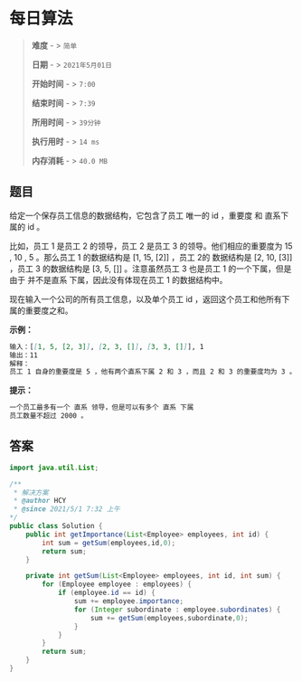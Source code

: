 # 每日算法

> **难度**  - > `简单`
>
> **日期** - > `2021年5月01日`
>
> **开始时间** - > `7:00`
>
> **结束时间** - > `7:39`
>
> **所用时间** - > `39分钟`
>
> **执行用时** - > `14 ms`
>
> **内存消耗** - > `40.0 MB`

## 题目

给定一个保存员工信息的数据结构，它包含了员工 唯一的 id ，重要度 和 直系下属的 id 。

比如，员工 1 是员工 2 的领导，员工 2 是员工 3 的领导。他们相应的重要度为 15 , 10 , 5 。那么员工 1 的数据结构是 [1, 15, [2]] ，员工 2的 数据结构是 [2, 10, [3]] ，员工 3 的数据结构是 [3, 5, []] 。注意虽然员工 3 也是员工 1 的一个下属，但是由于 并不是直系 下属，因此没有体现在员工 1 的数据结构中。

现在输入一个公司的所有员工信息，以及单个员工 id ，返回这个员工和他所有下属的重要度之和。

**示例：**

```markdown
输入：[[1, 5, [2, 3]], [2, 3, []], [3, 3, []]], 1
输出：11
解释：
员工 1 自身的重要度是 5 ，他有两个直系下属 2 和 3 ，而且 2 和 3 的重要度均为 3 。因此员工 1 的总重要度是 5 + 3 + 3 = 11 。
```

**提示：**

```markdown
一个员工最多有一个 直系 领导，但是可以有多个 直系 下属
员工数量不超过 2000 。
```

## 答案

```java
import java.util.List;

/**
 * 解决方案
 * @author HCY
 * @since 2021/5/1 7:32 上午
*/
public class Solution {
    public int getImportance(List<Employee> employees, int id) {
        int sum = getSum(employees,id,0);
        return sum;
    }

    private int getSum(List<Employee> employees, int id, int sum) {
        for (Employee employee : employees) {
            if (employee.id == id) {
                sum += employee.importance;
                for (Integer subordinate : employee.subordinates) {
                    sum += getSum(employees,subordinate,0);
                }
            }
        }
        return sum;
    }
}
```

